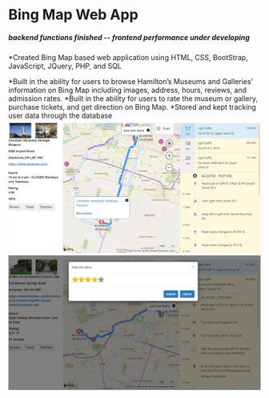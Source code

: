 # Bing Map Web App 

##### backend functions finished -- frontend performance under developing


*Created Bing Map based web application using HTML, CSS, BootStrap, JavaScript, JQuery, PHP, and SQL





*Built in the ability for users to browse Hamilton’s Museums and Galleries’ information on Bing Map including images, address, hours, reviews, and admission rates.
*Built in the ability for users to rate the museum or gallery, purchase tickets, and get direction on Bing Map.
*Stored and kept tracking user data through the database
<img src = "screenshot2.PNG" >
<img src = "screenshot1.PNG" >

